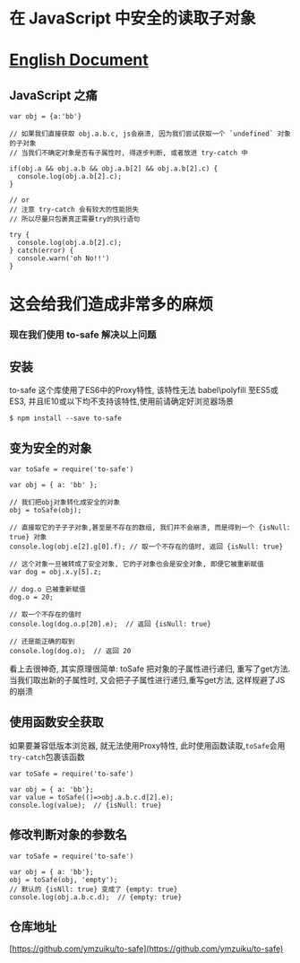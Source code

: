 # 在 JavaScript 中安全的读取子对象

# [English Document](README.md)

## JavaScript 之痛
```
var obj = {a:'bb'}

// 如果我们直接获取 obj.a.b.c, js会崩溃, 因为我们尝试获取一个 `undefined` 对象的子对象
// 当我们不确定对象是否有子属性时, 得逐步判断, 或者放进 try-catch 中

if(obj.a && obj.a.b && obj.a.b[2] && obj.a.b[2].c) {
  console.log(obj.a.b[2].c);
}

// or 
// 注意 try-catch 会有较大的性能损失
// 所以尽量只包裹真正需要try的执行语句

try {
  console.log(obj.a.b[2].c);
} catch(error) {
  console.warn('oh No!!')
}

```

# 这会给我们造成非常多的麻烦

### 现在我们使用 to-safe 解决以上问题


## 安装

to-safe 这个库使用了ES6中的Proxy特性, 该特性无法 babel\polyfill 至ES5或ES3, 并且IE10或以下均不支持该特性,使用前请确定好浏览器场景

```
$ npm install --save to-safe
```

## 变为安全的对象

```
var toSafe = require('to-safe')

var obj = { a: 'bb' };

// 我们把obj对象转化成安全的对象
obj = toSafe(obj);

// 直接取它的子子子对象,甚至是不存在的数组, 我们并不会崩溃, 而是得到一个 {isNull: true} 对象
console.log(obj.e[2].g[0].f); // 取一个不存在的值时, 返回 {isNull: true}

// 这个对象一旦被转成了安全对象, 它的子对象也会是安全对象, 即便它被重新赋值
var dog = obj.x.y[5].z;

// dog.o 已被重新赋值
dog.o = 20; 

// 取一个不存在的值时
console.log(dog.o.p[20].e);  // 返回 {isNull: true}

// 还是能正确的取到
console.log(dog.o);  // 返回 20

```

看上去很神奇, 其实原理很简单: toSafe 把对象的子属性进行递归, 重写了get方法. 当我们取出新的子属性时, 又会把子子属性进行递归,重写get方法, 这样规避了JS的崩溃

## 使用函数安全获取

如果要兼容低版本浏览器, 就无法使用Proxy特性, 
此时使用函数读取,`toSafe`会用`try-catch`包裹该函数

```
var toSafe = require('to-safe')

var obj = { a: 'bb'};
var value = toSafe(()=>obj.a.b.c.d[2].e);
console.log(value);  // {isNull: true}
```

## 修改判断对象的参数名

```
var toSafe = require('to-safe')

var obj = { a: 'bb'};
obj = toSafe(obj, 'empty');
// 默认的 {isNll: true} 变成了 {empty: true}
console.log(obj.a.b.c.d);  // {empty: true}
```

## 仓库地址

[https://github.com/ymzuiku/to-safe](https://github.com/ymzuiku/to-safe)